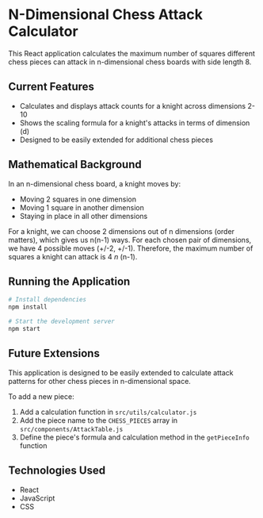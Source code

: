 # N-Dimensional Chess Attack Calculator

This React application calculates the maximum number of squares different chess pieces can attack in n-dimensional chess boards with side length 8.

## Current Features

- Calculates and displays attack counts for a knight across dimensions 2-10
- Shows the scaling formula for a knight's attacks in terms of dimension (d)
- Designed to be easily extended for additional chess pieces

## Mathematical Background

In an n-dimensional chess board, a knight moves by:

- Moving 2 squares in one dimension
- Moving 1 square in another dimension
- Staying in place in all other dimensions

For a knight, we can choose 2 dimensions out of n dimensions (order matters), which gives us n(n-1) ways.
For each chosen pair of dimensions, we have 4 possible moves (+/-2, +/-1).
Therefore, the maximum number of squares a knight can attack is 4 _n_ (n-1).

## Running the Application

```bash
# Install dependencies
npm install

# Start the development server
npm start
```

## Future Extensions

This application is designed to be easily extended to calculate attack patterns for other chess pieces in n-dimensional space.

To add a new piece:

1. Add a calculation function in `src/utils/calculator.js`
2. Add the piece name to the `CHESS_PIECES` array in `src/components/AttackTable.js`
3. Define the piece's formula and calculation method in the `getPieceInfo` function

## Technologies Used

- React
- JavaScript
- CSS
